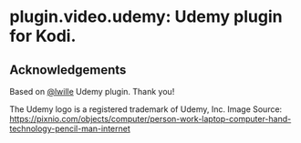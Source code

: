 # plugin.video.udemy:  Udemy plugin for Kodi.

## Acknowledgements

Based on [@lwille](https://github.com/lwille/plugin.video.udemy) Udemy plugin.
Thank you!

The Udemy logo is a registered trademark of Udemy, Inc.
Image Source: https://pixnio.com/objects/computer/person-work-laptop-computer-hand-technology-pencil-man-internet
